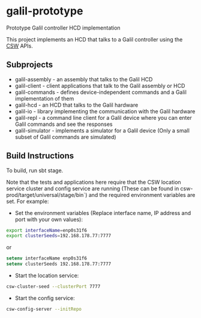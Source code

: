 # galil-prototype
Prototype Galil controller HCD implementation

This project implements an HCD that talks to a Galil controller using 
the [CSW](https://github.com/tmtsoftware/csw-prod) APIs. 

## Subprojects

* galil-assembly - an assembly that talks to the Galil HCD
* galil-client - client applications that talk to the Galil assembly or HCD
* galil-commands - defines device-independent commands and a Galil implementation of them
* galil-hcd - an HCD that talks to the Galil hardware
* galil-io - library implementing the communication with the Galil hardware
* galil-repl - a command line client for a Galil device where you can enter Galil commands and see the responses
* galil-simulator - implements a simulator for a Galil device (Only a small subset of Galil commands are simulated)

## Build Instructions

To build, run sbt stage. 

Note that the tests and applications here require that the CSW location service cluster and config service are
running (These can be found in csw-prod/target/universal/stage/bin`)
and the required environment variables are set. For example:

* Set the environment variables (Replace interface name, IP address and port with your own values):

```bash
export interfaceName=enp0s31f6
export clusterSeeds=192.168.178.77:7777
```
or 

```csh
setenv interfaceName enp0s31f6
setenv clusterSeeds 192.168.178.77:7777
```

* Start the location service: 

```bash
csw-cluster-seed --clusterPort 7777
```

* Start the config service:

```bash
csw-config-server --initRepo
```
